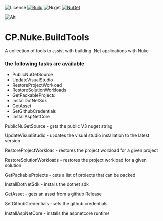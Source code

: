 ![License](https://img.shields.io/github/license/ChrisPulman/CP.Nuke.BuildTools.svg) [![Build](https://github.com/ChrisPulman/CP.Nuke.BuildTools/actions/workflows/BuildOnly.yml/badge.svg)](https://github.com/ChrisPulman/CP.Nuke.BuildTools/actions/workflows/BuildOnly.yml) ![Nuget](https://img.shields.io/nuget/dt/CP.Nuke.BuildTools?color=pink&style=plastic) [![NuGet](https://img.shields.io/nuget/v/CP.Nuke.BuildTools.svg?style=plastic)](https://www.nuget.org/packages/CP.Nuke.BuildTools)

![Alt](https://repobeats.axiom.co/api/embed/eee7bd264c6d9519dff01174ca8a6642ad0fa6a9.svg "Repobeats analytics image")

# CP.Nuke.BuildTools
A collection of tools to assist with building .Net applications with Nuke

### the following tasks are available

* PublicNuGetSource
* UpdateVisualStudio
* RestoreProjectWorkload
* RestoreSolutionWorkloads
* GetPackableProjects
* InstallDotNetSdk
* GetAsset
* SetGithubCredentials
* InstallAspNetCore

PublicNuGetSource - gets the public V3 nuget string

UpdateVisualStudio - updates the visual studio installation to the latest version

RestoreProjectWorkload - restores the project workload for a given project

RestoreSolutionWorkloads - restores the project workload for a given solution

GetPackableProjects - gets a list of projects that can be packed

InstallDotNetSdk - installs the dotnet sdk

GetAsset - gets an asset from a github Release

SetGithubCredentials - sets the github credentials

InstallAspNetCore - installs the aspnetcore runtime
